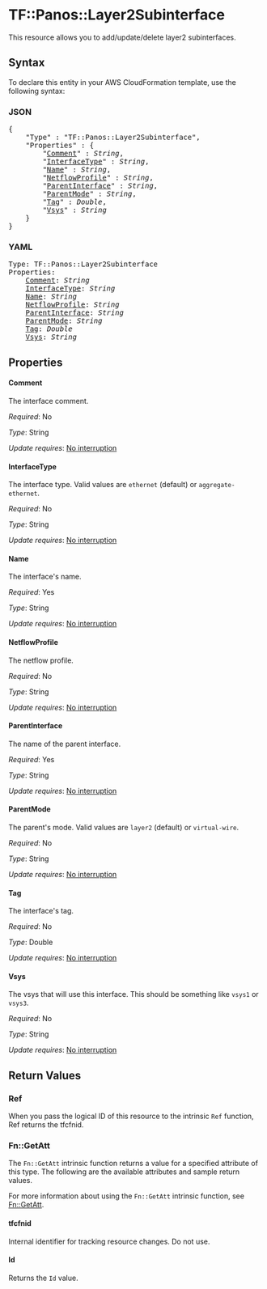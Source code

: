 # TF::Panos::Layer2Subinterface

This resource allows you to add/update/delete layer2 subinterfaces.

## Syntax

To declare this entity in your AWS CloudFormation template, use the following syntax:

### JSON

<pre>
{
    "Type" : "TF::Panos::Layer2Subinterface",
    "Properties" : {
        "<a href="#comment" title="Comment">Comment</a>" : <i>String</i>,
        "<a href="#interfacetype" title="InterfaceType">InterfaceType</a>" : <i>String</i>,
        "<a href="#name" title="Name">Name</a>" : <i>String</i>,
        "<a href="#netflowprofile" title="NetflowProfile">NetflowProfile</a>" : <i>String</i>,
        "<a href="#parentinterface" title="ParentInterface">ParentInterface</a>" : <i>String</i>,
        "<a href="#parentmode" title="ParentMode">ParentMode</a>" : <i>String</i>,
        "<a href="#tag" title="Tag">Tag</a>" : <i>Double</i>,
        "<a href="#vsys" title="Vsys">Vsys</a>" : <i>String</i>
    }
}
</pre>

### YAML

<pre>
Type: TF::Panos::Layer2Subinterface
Properties:
    <a href="#comment" title="Comment">Comment</a>: <i>String</i>
    <a href="#interfacetype" title="InterfaceType">InterfaceType</a>: <i>String</i>
    <a href="#name" title="Name">Name</a>: <i>String</i>
    <a href="#netflowprofile" title="NetflowProfile">NetflowProfile</a>: <i>String</i>
    <a href="#parentinterface" title="ParentInterface">ParentInterface</a>: <i>String</i>
    <a href="#parentmode" title="ParentMode">ParentMode</a>: <i>String</i>
    <a href="#tag" title="Tag">Tag</a>: <i>Double</i>
    <a href="#vsys" title="Vsys">Vsys</a>: <i>String</i>
</pre>

## Properties

#### Comment

The interface comment.

_Required_: No

_Type_: String

_Update requires_: [No interruption](https://docs.aws.amazon.com/AWSCloudFormation/latest/UserGuide/using-cfn-updating-stacks-update-behaviors.html#update-no-interrupt)

#### InterfaceType

The interface type.  Valid values are `ethernet` (default)
or `aggregate-ethernet`.

_Required_: No

_Type_: String

_Update requires_: [No interruption](https://docs.aws.amazon.com/AWSCloudFormation/latest/UserGuide/using-cfn-updating-stacks-update-behaviors.html#update-no-interrupt)

#### Name

The interface's name.

_Required_: Yes

_Type_: String

_Update requires_: [No interruption](https://docs.aws.amazon.com/AWSCloudFormation/latest/UserGuide/using-cfn-updating-stacks-update-behaviors.html#update-no-interrupt)

#### NetflowProfile

The netflow profile.

_Required_: No

_Type_: String

_Update requires_: [No interruption](https://docs.aws.amazon.com/AWSCloudFormation/latest/UserGuide/using-cfn-updating-stacks-update-behaviors.html#update-no-interrupt)

#### ParentInterface

The name of the parent interface.

_Required_: Yes

_Type_: String

_Update requires_: [No interruption](https://docs.aws.amazon.com/AWSCloudFormation/latest/UserGuide/using-cfn-updating-stacks-update-behaviors.html#update-no-interrupt)

#### ParentMode

The parent's mode.  Valid values are `layer2` (default)
or `virtual-wire`.

_Required_: No

_Type_: String

_Update requires_: [No interruption](https://docs.aws.amazon.com/AWSCloudFormation/latest/UserGuide/using-cfn-updating-stacks-update-behaviors.html#update-no-interrupt)

#### Tag

The interface's tag.

_Required_: No

_Type_: Double

_Update requires_: [No interruption](https://docs.aws.amazon.com/AWSCloudFormation/latest/UserGuide/using-cfn-updating-stacks-update-behaviors.html#update-no-interrupt)

#### Vsys

The vsys that will use this interface.  This should be
something like `vsys1` or `vsys3`.

_Required_: No

_Type_: String

_Update requires_: [No interruption](https://docs.aws.amazon.com/AWSCloudFormation/latest/UserGuide/using-cfn-updating-stacks-update-behaviors.html#update-no-interrupt)

## Return Values

### Ref

When you pass the logical ID of this resource to the intrinsic `Ref` function, Ref returns the tfcfnid.

### Fn::GetAtt

The `Fn::GetAtt` intrinsic function returns a value for a specified attribute of this type. The following are the available attributes and sample return values.

For more information about using the `Fn::GetAtt` intrinsic function, see [Fn::GetAtt](https://docs.aws.amazon.com/AWSCloudFormation/latest/UserGuide/intrinsic-function-reference-getatt.html).

#### tfcfnid

Internal identifier for tracking resource changes. Do not use.

#### Id

Returns the <code>Id</code> value.

